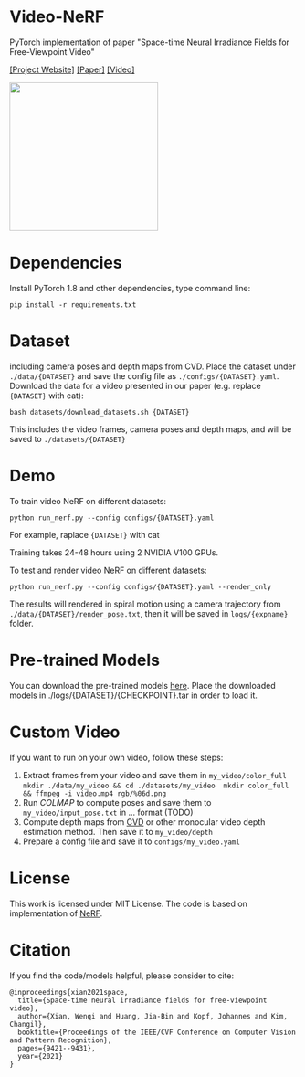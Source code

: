 # Video-NeRF
PyTorch implementation of paper "Space-time Neural Irradiance Fields for Free-Viewpoint Video"

[[Project Website]](https://video-nerf.github.io/)
[[Paper]](https://arxiv.org/abs/2011.12950)
[[Video]](https://www.youtube.com/watch?v=2tN8ghNu2sI&t=1s)

<img src='teaser.gif' height="260px"/>

# Dependencies
Install PyTorch 1.8 and other dependencies, type command line:
```
pip install -r requirements.txt
```

# Dataset

including camera poses and depth maps from CVD. Place the dataset under `./data/{DATASET}` and save the config file as `./configs/{DATASET}.yaml`.
Download the data for a video presented in our paper (e.g. replace `{DATASET}` with cat):
```
bash datasets/download_datasets.sh {DATASET}
```
This includes the video frames, camera poses and depth maps, and will be saved to `./datasets/{DATASET}`

# Demo

To train video NeRF on different datasets:
```
python run_nerf.py --config configs/{DATASET}.yaml
```
For example, raplace `{DATASET}` with cat

Training takes 24-48 hours using 2 NVIDIA V100 GPUs.

To test and render video NeRF on different datasets:
```
python run_nerf.py --config configs/{DATASET}.yaml --render_only
```
The results will rendered in spiral motion using a camera trajectory from `./data/{DATASET}/render_pose.txt`, then it will be saved in `logs/{expname}` folder.

# Pre-trained Models

You can download the pre-trained models [here](https://drive.google.com/drive/folders/1Gv5M_1D0gPmfaC74nzWooJfxabVu6sxW?usp=sharing). Place the downloaded models in ./logs/{DATASET}/{CHECKPOINT}.tar in order to load it.

# Custom Video

If you want to run on your own video, follow these steps:
1. Extract frames from your video and save them in `my_video/color_full`
``
mkdir ./data/my_video && cd ./datasets/my_video 
mkdir color_full && ffmpeg -i video.mp4 rgb/%06d.png
``
2. Run *COLMAP* to compute poses and save them to `my_video/input_pose.txt` in ... format (TODO)
3. Compute depth maps from [CVD](https://github.com/facebookresearch/consistent_depth) or other monocular video depth estimation method. Then save it to `my_video/depth`
4. Prepare a config file and save it to `configs/my_video.yaml`

# License 

This work is licensed under MIT License.
The code is based on implementation of [NeRF](https://github.com/yenchenlin/nerf-pytorch).

# Citation

If you find the code/models helpful, please consider to cite:
```
@inproceedings{xian2021space,
  title={Space-time neural irradiance fields for free-viewpoint video},
  author={Xian, Wenqi and Huang, Jia-Bin and Kopf, Johannes and Kim, Changil},
  booktitle={Proceedings of the IEEE/CVF Conference on Computer Vision and Pattern Recognition},
  pages={9421--9431},
  year={2021}
}
```
